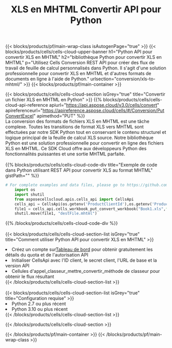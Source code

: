 ﻿---
title:  XLS en MHTML Convertir API pour Python
description:  API Cloud et SDK pour Microsoft Excel et OpenOffice Calc. Convertir une feuille de calcul en un autre format de fichier.
url: /fr/python/conversion/xls-to-mhtml/
---
{{< blocks/products/pf/main-wrap-class isAutogenPage="true" >}}
{{< blocks/products/cells/cells-cloud-upper-banner h1="Python API pour convertir XLS en MHTML" h2="bibliothèque Python pour convertir XLS en MHTML" p="Utilisez Cells Conversion REST API pour créer des flux de travail de feuille de calcul personnalisés dans Python. Il s\'agit d\'une solution professionnelle pour convertir XLS en MHTML et d\'autres formats de documents en ligne à l\'aide de Python." urlsection="conversion/xls-to-mhtml/" >}}
{{< blocks/products/pf/main-container >}}

{{< blocks/products/cells/cells-cloud-section isGrey="true" title="Convertir un fichier XLS en MHTML en Python" >}}
{{% blocks/products/cells/cells-cloud-api-reference apiurl="https://api.aspose.cloud/v3.0/cells/convert" apireferenceurl="https://apireference.aspose.cloud/cells/#/Conversion/PutConvertExcel" apimethod="PUT" %}}
<br/>
La conversion des formats de fichiers XLS en MHTML est une tâche complexe. Toutes les transitions de format XLS vers MHTML sont effectuées par notre SDK Python tout en conservant le contenu structurel et logique principal de la feuille de calcul XLS source. Notre bibliothèque Python est une solution professionnelle pour convertir en ligne des fichiers XLS en MHTML. Ce SDK Cloud offre aux développeurs Python des fonctionnalités puissantes et une sortie MHTML parfaite.
<br/>
<br/>
{{% blocks/products/cells/cells-cloud-code-div title="Exemple de code dans Python utilisant REST API pour convertir XLS au format MHTML" gistPath="" %}}
 
```python
# For complete examples and data files, please go to https://github.com/aspose-cells-cloud/aspose-cells-cloud-python/
    import os
    import shutil
    from asposecellscloud.apis.cells_api import CellsApi
    cells_api = CellsApi(os.getenv('ProductClientId'),os.getenv('ProductClientSecret'))
    file1 = cells_api.cells_workbook_put_convert_workbook("Book1.xls",format="mhtml")
    shutil.move(file1, "destFile.mhtml")     
```
 
{{% /blocks/products/cells/cells-cloud-code-div %}}
<br/>
<br/>
{{< blocks/products/cells/cells-cloud-section-list isGrey="true" title="Comment utiliser Python API pour convertir XLS en MHTML" >}}
<li> Créez un compte sur<a href="https://dashboard.aspose.cloud/">Tableau de bord</a> pour obtenir gratuitement les détails du quota et de l'autorisation API</li>
<li>Initialiser CellsApi avec l'ID client, le secret client, l'URL de base et la version API</li>
<li>Cellules d'appel_classeur_mettre_convertir_méthode de classeur pour obtenir le flux résultant</li>
{{< /blocks/products/cells/cells-cloud-section-list >}}
<br/>
<br/>
{{< blocks/products/cells/cells-cloud-section-list isGrey="true" title="Configuration requise" >}}
<li>Python 2.7 ou plus récent</li>
<li>Python 3.10 ou plus récent</li>
{{< /blocks/products/cells/cells-cloud-section-list >}}

{{< /blocks/products/cells/cells-cloud-section >}}

{{< /blocks/products/pf/main-container >}}
{{< /blocks/products/pf/main-wrap-class >}}

